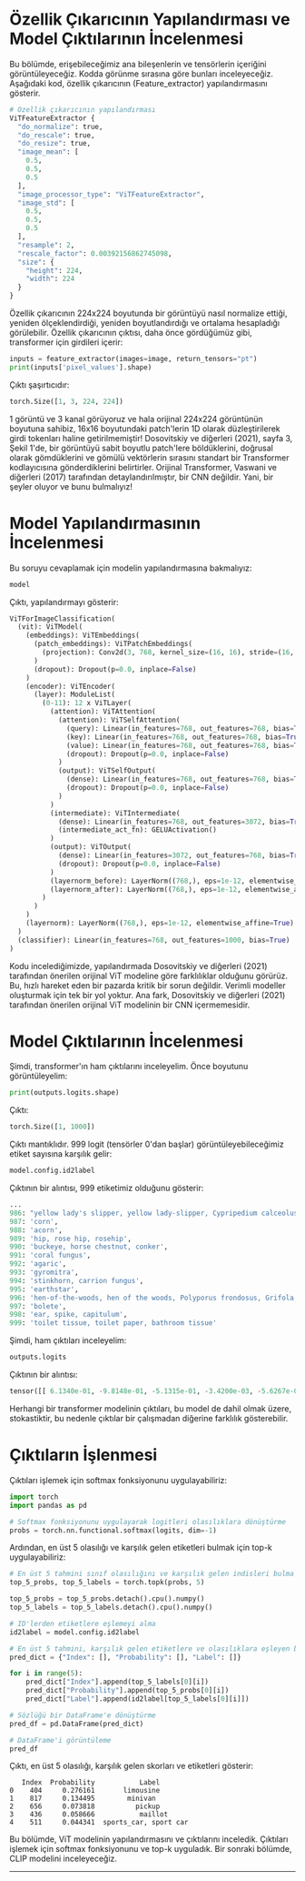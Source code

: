 # Özellik Çıkarıcının Yapılandırması ve Model Çıktılarının İncelenmesi

Bu bölümde, erişebileceğimiz ana bileşenlerin ve tensörlerin içeriğini görüntüleyeceğiz. Kodda görünme sırasına göre bunları inceleyeceğiz. Aşağıdaki kod, özellik çıkarıcının (Feature_extractor) yapılandırmasını gösterir.

```python
# Özellik çıkarıcının yapılandırması
ViTFeatureExtractor {
  "do_normalize": true,
  "do_rescale": true,
  "do_resize": true,
  "image_mean": [
    0.5,
    0.5,
    0.5
  ],
  "image_processor_type": "ViTFeatureExtractor",
  "image_std": [
    0.5,
    0.5,
    0.5
  ],
  "resample": 2,
  "rescale_factor": 0.00392156862745098,
  "size": {
    "height": 224,
    "width": 224
  }
}
```

Özellik çıkarıcının 224x224 boyutunda bir görüntüyü nasıl normalize ettiği, yeniden ölçeklendirdiği, yeniden boyutlandırdığı ve ortalama hesapladığı görülebilir. Özellik çıkarıcının çıktısı, daha önce gördüğümüz gibi, transformer için girdileri içerir:

```python
inputs = feature_extractor(images=image, return_tensors="pt")
print(inputs['pixel_values'].shape)
```

Çıktı şaşırtıcıdır:

```python
torch.Size([1, 3, 224, 224])
```

1 görüntü ve 3 kanal görüyoruz ve hala orijinal 224x224 görüntünün boyutuna sahibiz, 16x16 boyutundaki patch'lerin 1D olarak düzleştirilerek girdi tokenları haline getirilmemiştir! Dosovitskiy ve diğerleri (2021), sayfa 3, Şekil 1'de, bir görüntüyü sabit boyutlu patch'lere böldüklerini, doğrusal olarak gömdüklerini ve gömülü vektörlerin sırasını standart bir Transformer kodlayıcısına gönderdiklerini belirtirler. Orijinal Transformer, Vaswani ve diğerleri (2017) tarafından detaylandırılmıştır, bir CNN değildir. Yani, bir şeyler oluyor ve bunu bulmalıyız!

# Model Yapılandırmasının İncelenmesi

Bu soruyu cevaplamak için modelin yapılandırmasına bakmalıyız:

```python
model
```

Çıktı, yapılandırmayı gösterir:

```python
ViTForImageClassification(
  (vit): ViTModel(
    (embeddings): ViTEmbeddings(
      (patch_embeddings): ViTPatchEmbeddings(
        (projection): Conv2d(3, 768, kernel_size=(16, 16), stride=(16, 16))
      )
      (dropout): Dropout(p=0.0, inplace=False)
    )
    (encoder): ViTEncoder(
      (layer): ModuleList(
        (0-11): 12 x ViTLayer(
          (attention): ViTAttention(
            (attention): ViTSelfAttention(
              (query): Linear(in_features=768, out_features=768, bias=True)
              (key): Linear(in_features=768, out_features=768, bias=True)
              (value): Linear(in_features=768, out_features=768, bias=True)
              (dropout): Dropout(p=0.0, inplace=False)
            )
            (output): ViTSelfOutput(
              (dense): Linear(in_features=768, out_features=768, bias=True)
              (dropout): Dropout(p=0.0, inplace=False)
            )
          )
          (intermediate): ViTIntermediate(
            (dense): Linear(in_features=768, out_features=3072, bias=True)
            (intermediate_act_fn): GELUActivation()
          )
          (output): ViTOutput(
            (dense): Linear(in_features=3072, out_features=768, bias=True)
            (dropout): Dropout(p=0.0, inplace=False)
          )
          (layernorm_before): LayerNorm((768,), eps=1e-12, elementwise_affine=True)
          (layernorm_after): LayerNorm((768,), eps=1e-12, elementwise_affine=True)
        )
      )
    )
    (layernorm): LayerNorm((768,), eps=1e-12, elementwise_affine=True)
  )
  (classifier): Linear(in_features=768, out_features=1000, bias=True)
)
```

Kodu incelediğimizde, yapılandırmada Dosovitskiy ve diğerleri (2021) tarafından önerilen orijinal ViT modeline göre farklılıklar olduğunu görürüz. Bu, hızlı hareket eden bir pazarda kritik bir sorun değildir. Verimli modeller oluşturmak için tek bir yol yoktur. Ana fark, Dosovitskiy ve diğerleri (2021) tarafından önerilen orijinal ViT modelinin bir CNN içermemesidir.

# Model Çıktılarının İncelenmesi

Şimdi, transformer'ın ham çıktılarını inceleyelim. Önce boyutunu görüntüleyelim:

```python
print(outputs.logits.shape)
```

Çıktı:

```python
torch.Size([1, 1000])
```

Çıktı mantıklıdır. 999 logit (tensörler 0'dan başlar) görüntüleyebileceğimiz etiket sayısına karşılık gelir:

```python
model.config.id2label
```

Çıktının bir alıntısı, 999 etiketimiz olduğunu gösterir:

```python
...
986: "yellow lady's slipper, yellow lady-slipper, Cypripedium calceolus, Cypripedium parviflorum",
987: 'corn',
988: 'acorn',
989: 'hip, rose hip, rosehip',
990: 'buckeye, horse chestnut, conker',
991: 'coral fungus',
992: 'agaric',
993: 'gyromitra',
994: 'stinkhorn, carrion fungus',
995: 'earthstar',
996: 'hen-of-the-woods, hen of the woods, Polyporus frondosus, Grifola frondosa',
997: 'bolete',
998: 'ear, spike, capitulum',
999: 'toilet tissue, toilet paper, bathroom tissue'
```

Şimdi, ham çıktıları inceleyelim:

```python
outputs.logits
```

Çıktının bir alıntısı:

```python
tensor([[ 6.1340e-01, -9.8148e-01, -5.1315e-01, -3.4200e-03, -5.6267e-01, -4.3624e-02, -3.6142e-01, -5.5693e-01, -1.6004e-01,  2.5686e-01,  9.4831e-01, -4.7462e-01, -1.5970e-01,  4.6159e-01, -4.5225e-01,  2.4756e-01, -1.0305e+00, -4.4374e-01,  9.7872e-02,  2.5128e-01,  6.9956e-01, -8.4190e-01, -7.8326e-01, -1.6319e+00, -2.3764e-01,  8.5236e-02, -2.9821e-01,  9.5420e-02, -2.0551e-01, -6.6383e-01,  4.5386e-01, -6.2507e-01, -6.1109e-01, -5.1631e-01, -3.5809e-01,  4.1768e-01, -1.0091e+00,  4.3412e-02,  3.9691e-01, -1.2114e+00, -1.1627e+00, -3.8514e-01, -5.4429e-01, -1.4018e+00, -7.6280e-01…]])
```

Herhangi bir transformer modelinin çıktıları, bu model de dahil olmak üzere, stokastiktir, bu nedenle çıktılar bir çalışmadan diğerine farklılık gösterebilir.

# Çıktıların İşlenmesi

Çıktıları işlemek için softmax fonksiyonunu uygulayabiliriz:

```python
import torch
import pandas as pd

# Softmax fonksiyonunu uygulayarak logitleri olasılıklara dönüştürme
probs = torch.nn.functional.softmax(logits, dim=-1)
```

Ardından, en üst 5 olasılığı ve karşılık gelen etiketleri bulmak için top-k uygulayabiliriz:

```python
# En üst 5 tahmini sınıf olasılığını ve karşılık gelen indisleri bulma
top_5_probs, top_5_labels = torch.topk(probs, 5)

top_5_probs = top_5_probs.detach().cpu().numpy()
top_5_labels = top_5_labels.detach().cpu().numpy()

# ID'lerden etiketlere eşlemeyi alma
id2label = model.config.id2label

# En üst 5 tahmini, karşılık gelen etiketlere ve olasılıklara eşleyen bir sözlük oluşturma
pred_dict = {"Index": [], "Probability": [], "Label": []}

for i in range(5):
    pred_dict["Index"].append(top_5_labels[0][i])
    pred_dict["Probability"].append(top_5_probs[0][i])
    pred_dict["Label"].append(id2label[top_5_labels[0][i]])

# Sözlüğü bir DataFrame'e dönüştürme
pred_df = pd.DataFrame(pred_dict)

# DataFrame'i görüntüleme
pred_df
```

Çıktı, en üst 5 olasılığı, karşılık gelen skorları ve etiketleri gösterir:

```
   Index  Probability           Label
0    404     0.276161       limousine
1    817     0.134495        minivan
2    656     0.073818          pickup
3    436     0.058666           maillot
4    511     0.044341  sports_car, sport car
```

Bu bölümde, ViT modelinin yapılandırmasını ve çıktılarını inceledik. Çıktıları işlemek için softmax fonksiyonunu ve top-k uyguladık. Bir sonraki bölümde, CLIP modelini inceleyeceğiz.

---

